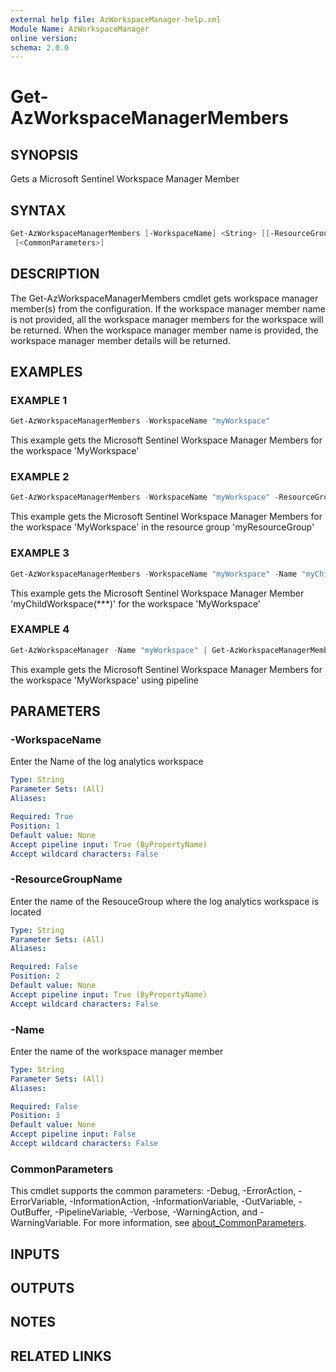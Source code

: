 ```yaml
---
external help file: AzWorkspaceManager-help.xml
Module Name: AzWorkspaceManager
online version:
schema: 2.0.0
---
```


# Get-AzWorkspaceManagerMembers

## SYNOPSIS
Gets a Microsoft Sentinel Workspace Manager Member

## SYNTAX

```powershell
Get-AzWorkspaceManagerMembers [-WorkspaceName] <String> [[-ResourceGroupName] <String>] [[-Name] <String>]
 [<CommonParameters>]
```

## DESCRIPTION
The Get-AzWorkspaceManagerMembers cmdlet gets workspace manager member(s) from the configuration.
If the workspace manager member name is not provided, all the workspace manager members for the workspace will be returned.
When the workspace manager member name is provided, the workspace manager member details will be returned.

## EXAMPLES

### EXAMPLE 1
```powershell
Get-AzWorkspaceManagerMembers -WorkspaceName "myWorkspace"
```

This example gets the Microsoft Sentinel Workspace Manager Members for the workspace 'MyWorkspace'

### EXAMPLE 2
```powershell
Get-AzWorkspaceManagerMembers -WorkspaceName "myWorkspace" -ResourceGroupName "myResourceGroup"
```

This example gets the Microsoft Sentinel Workspace Manager Members for the workspace 'MyWorkspace' in the resource group 'myResourceGroup'

### EXAMPLE 3
```powershell
Get-AzWorkspaceManagerMembers -WorkspaceName "myWorkspace" -Name "myChildWorkspace(***)"
```

This example gets the Microsoft Sentinel Workspace Manager Member 'myChildWorkspace(***)' for the workspace 'MyWorkspace'

### EXAMPLE 4
```powershell
Get-AzWorkspaceManager -Name "myWorkspace" | Get-AzWorkspaceManagerMembers
```

This example gets the Microsoft Sentinel Workspace Manager Members for the workspace 'MyWorkspace' using pipeline

## PARAMETERS

### -WorkspaceName
Enter the Name of the log analytics workspace

```yaml
Type: String
Parameter Sets: (All)
Aliases:

Required: True
Position: 1
Default value: None
Accept pipeline input: True (ByPropertyName)
Accept wildcard characters: False
```

### -ResourceGroupName
Enter the name of the ResouceGroup where the log analytics workspace is located

```yaml
Type: String
Parameter Sets: (All)
Aliases:

Required: False
Position: 2
Default value: None
Accept pipeline input: True (ByPropertyName)
Accept wildcard characters: False
```

### -Name
Enter the name of the workspace manager member

```yaml
Type: String
Parameter Sets: (All)
Aliases:

Required: False
Position: 3
Default value: None
Accept pipeline input: False
Accept wildcard characters: False
```

### CommonParameters
This cmdlet supports the common parameters: -Debug, -ErrorAction, -ErrorVariable, -InformationAction, -InformationVariable, -OutVariable, -OutBuffer, -PipelineVariable, -Verbose, -WarningAction, and -WarningVariable. For more information, see [about_CommonParameters](http://go.microsoft.com/fwlink/?LinkID=113216).

## INPUTS

## OUTPUTS

## NOTES

## RELATED LINKS
